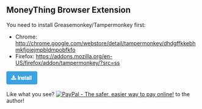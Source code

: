 ## MoneyThing Browser Extension

You need to install Greasemonkey/Tampermonkey first:
* Chrome: http://chrome.google.com/webstore/detail/tampermonkey/dhdgffkkebhmkfjojejmpbldmpobfkfo
* Firefox: https://addons.mozilla.org/en-US/firefox/addon/tampermonkey/?src=ss

[![Install moneything-filter](../../resources/install.png)](../../../../raw/master/scripts/moneything/moneything-filter.user.js)

Like what you see? [![PayPal - The safer, easier way to pay online!](https://www.paypalobjects.com/en_GB/i/btn/btn_donate_SM.gif "PayPal - The safer, easier way to pay online!")](https://goo.gl/NYyPp3) to the author!
